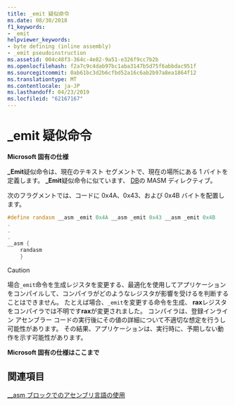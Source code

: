 ```yaml
---
title: _emit 疑似命令
ms.date: 08/30/2018
f1_keywords:
- _emit
helpviewer_keywords:
- byte defining (inline assembly)
- _emit pseudoinstruction
ms.assetid: 004c48f3-364c-4e82-9a51-e326f9cc7b2b
ms.openlocfilehash: f2a7c9c4dab97bc1aba3147b5d75f6abbdac951f
ms.sourcegitcommit: 0ab61bc3d2b6cfbd52a16c6ab2b97a8ea1864f12
ms.translationtype: MT
ms.contentlocale: ja-JP
ms.lasthandoff: 04/23/2019
ms.locfileid: "62167167"
---
```

# <a name="emit-pseudoinstruction"></a>_emit 疑似命令

**Microsoft 固有の仕様**

**_Emit**疑似命令は、現在のテキスト セグメントで、現在の場所にある 1 バイトを定義します。 **_Emit**疑似命令に似ています、 [DB](../../assembler/masm/db.md)の MASM ディレクティブ。

次のフラグメントでは、コードに 0x4A、0x43、および 0x4B バイトを配置します。

```cpp
#define randasm __asm _emit 0x4A __asm _emit 0x43 __asm _emit 0x4B
.
.
.
__asm {
    randasm
    }
```

> [!CAUTION]
> 場合`_emit`命令を生成レジスタを変更する、最適化を使用してアプリケーションをコンパイルして、コンパイラがどのようなレジスタが影響を受けるを判断することはできません。 たとえば場合、`_emit`を変更する命令を生成、 **rax**レジスタをコンパイラでは不明です**rax**が変更されました。 コンパイラは、登録インライン アセンブラー コードの実行後にその値の詳細について不適切な想定を行うし可能性があります。 その結果、アプリケーションは、実行時に、予期しない動作を示す可能性があります。

**Microsoft 固有の仕様はここまで**

## <a name="see-also"></a>関連項目

[__asm ブロックでのアセンブリ言語の使用](../../assembler/inline/using-assembly-language-in-asm-blocks.md)<br/>